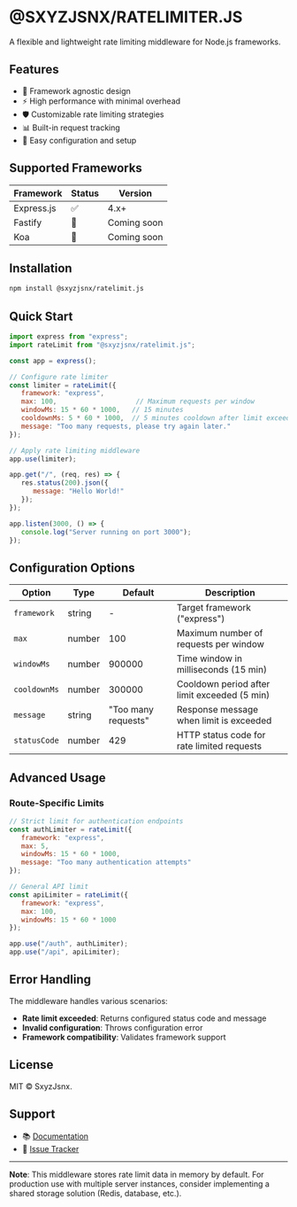 # @SXYZJSNX/RATELIMITER.JS

A flexible and lightweight rate limiting middleware for Node.js frameworks.

## Features

- 🚀 Framework agnostic design
- ⚡ High performance with minimal overhead
- 🛡️ Customizable rate limiting strategies
- 📊 Built-in request tracking
- 🔧 Easy configuration and setup

## Supported Frameworks

| Framework  | Status | Version |
|------------|--------|---------|
| Express.js | ✅     | 4.x+    |
| Fastify    | 🔄     | Coming soon |
| Koa        | 🔄     | Coming soon |

## Installation

```bash
npm install @sxyzjsnx/ratelimit.js
```

## Quick Start

```javascript
import express from "express";
import rateLimit from "@sxyzjsnx/ratelimit.js";

const app = express();

// Configure rate limiter
const limiter = rateLimit({
   framework: "express",
   max: 100,                    // Maximum requests per window
   windowMs: 15 * 60 * 1000,   // 15 minutes
   cooldownMs: 5 * 60 * 1000,  // 5 minutes cooldown after limit exceeded
   message: "Too many requests, please try again later."
});

// Apply rate limiting middleware
app.use(limiter);

app.get("/", (req, res) => {
   res.status(200).json({
      message: "Hello World!"
   });
});

app.listen(3000, () => {
   console.log("Server running on port 3000");
});
```

## Configuration Options

| Option       | Type     | Default | Description |
|--------------|----------|---------|-------------|
| `framework`  | string   | -       | Target framework ("express") |
| `max`        | number   | 100     | Maximum number of requests per window |
| `windowMs`   | number   | 900000  | Time window in milliseconds (15 min) |
| `cooldownMs` | number   | 300000  | Cooldown period after limit exceeded (5 min) |
| `message`    | string   | "Too many requests" | Response message when limit is exceeded |
| `statusCode` | number   | 429     | HTTP status code for rate limited requests |

## Advanced Usage

### Route-Specific Limits

```javascript
// Strict limit for authentication endpoints
const authLimiter = rateLimit({
   framework: "express",
   max: 5,
   windowMs: 15 * 60 * 1000,
   message: "Too many authentication attempts"
});

// General API limit
const apiLimiter = rateLimit({
   framework: "express",
   max: 100,
   windowMs: 15 * 60 * 1000
});

app.use("/auth", authLimiter);
app.use("/api", apiLimiter);
```

## Error Handling

The middleware handles various scenarios:

- **Rate limit exceeded**: Returns configured status code and message
- **Invalid configuration**: Throws configuration error
- **Framework compatibility**: Validates framework support

## License

MIT © SxyzJsnx.

## Support

- 📚 [Documentation](https://github.com/SxyzJsnx/ratelimit-nodejs)
- 🐛 [Issue Tracker](https://github.com/SxyzJsnx/ratelimit-nodejs/issues)

---

**Note**: This middleware stores rate limit data in memory by default. For production use with multiple server instances, consider implementing a shared storage solution (Redis, database, etc.).